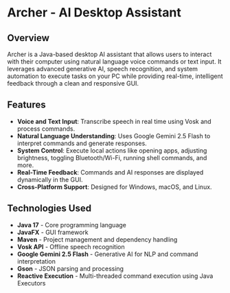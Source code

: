# Archer - AI Desktop Assistant

## Overview
Archer is a Java-based desktop AI assistant that allows users to interact with their computer using natural language voice commands or text input. It leverages advanced generative AI, speech recognition, and system automation to execute tasks on your PC while providing real-time, intelligent feedback through a clean and responsive GUI.

## Features
- **Voice and Text Input**: Transcribe speech in real time using Vosk and process commands.
- **Natural Language Understanding**: Uses Google Gemini 2.5 Flash to interpret commands and generate responses.
- **System Control**: Execute local actions like opening apps, adjusting brightness, toggling Bluetooth/Wi-Fi, running shell commands, and more.
- **Real-Time Feedback**: Commands and AI responses are displayed dynamically in the GUI.
- **Cross-Platform Support**: Designed for Windows, macOS, and Linux.

## Technologies Used
- **Java 17** - Core programming language
- **JavaFX** - GUI framework
- **Maven** - Project management and dependency handling
- **Vosk API** - Offline speech recognition
- **Google Gemini 2.5 Flash** - Generative AI for NLP and command interpretation
- **Gson** - JSON parsing and processing
- **Reactive Execution** - Multi-threaded command execution using Java Executors


